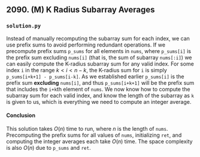 ## 2090. (M) K Radius Subarray Averages

### `solution.py`
Instead of manually recomputing the subarray sum for each index, we can use prefix sums to avoid performing redundant operations. If we precompute prefix sums `p_sums` for all elements in `nums`, where `p_sums[i]` is the prefix sum excluding `nums[i]` (that is, the sum of subarray `nums[:i]`) we can easily compute the K-radius subarray sum for any valid index. For some index `i` in the range $k < i < n-k$, the K-radius sum for `i` is simply `p_sums[i+k+1] - p_sums[i-k]`. As we established earlier `p_sums[i]` is the prefix sum **excluding** `nums[i]`, and thus `p_sums[i+k+1]` will be the prefix sum that includes the `i+k`th element of `nums`. We now know how to compute the subarray sum for each valid index, and know the length of the subarray as `k` is given to us, which is everything we need to compute an integer average.  
  

#### Conclusion
This solution takes $O(n)$ time to run, where $n$ is the length of `nums`. Precomputing the prefix sums for all values of `nums`, initializing `ret`, and computing the integer averages each take $O(n)$ time. The space complexity is also $O(n)$ due to `p_sums` and `ret`.  



